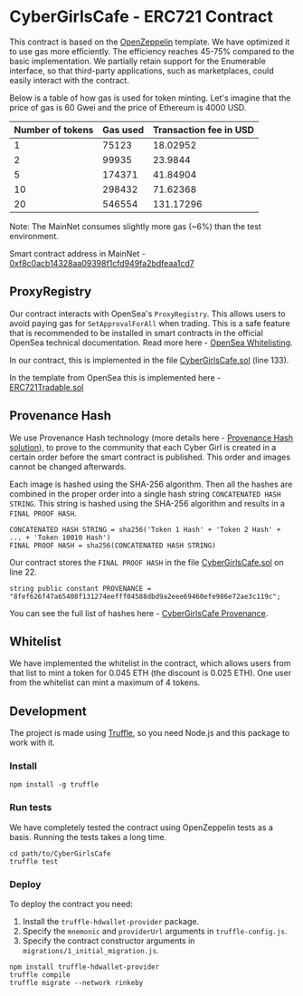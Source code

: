 # CyberGirlsCafe - ERC721 Contract

This contract is based on the [OpenZeppelin](https://github.com/OpenZeppelin/openzeppelin-contracts/tree/master/contracts/token/ERC721) template.
We have optimized it to use gas more efficiently.
The efficiency reaches 45-75% compared to the basic implementation.
We partially retain support for the Enumerable interface, so that third-party applications, such as marketplaces, could easily interact with the contract.

Below is a table of how gas is used for token minting. Let's imagine that the price of gas is 60 Gwei and the price of Ethereum is 4000 USD.

| Number of tokens | Gas used | Transaction fee in USD |
| ---------------- | -------- | ---------------------- |
| 1                | 75123    | 18.02952               |
| 2                | 99935    | 23.9844                |
| 5                | 174371   | 41.84904               |
| 10               | 298432   | 71.62368               |
| 20               | 546554   | 131.17296              |

Note: The MainNet consumes slightly more gas (~6%) than the test environment.

Smart contract address in MainNet - [0xf8c0acb14328aa09398f1cfd949fa2bdfeaa1cd7](https://etherscan.io/address/0xf8c0acb14328aa09398f1cfd949fa2bdfeaa1cd7)

## ProxyRegistry

Our contract interacts with OpenSea's `ProxyRegistry`.
This allows users to avoid paying gas for `SetApprovalForAll` when trading.
This is a safe feature that is recommended to be installed in smart contracts in the official OpenSea technical documentation.
Read more here - [OpenSea Whitelisting](https://docs.opensea.io/docs/1-structuring-your-smart-contract#opensea-whitelisting-optional).

In our contract, this is implemented in the file [CyberGirlsCafe.sol](https://github.com/jacobs100500/CyberGirlsCafe/blob/master/contracts/CyberGirlsCafe.sol#L133) (line 133).

In the template from OpenSea this is implemented here - [ERC721Tradable.sol](https://github.com/ProjectOpenSea/opensea-creatures/blob/master/contracts/ERC721Tradable.sol#L77)

## Provenance Hash

We use Provenance Hash technology (more details here - [Provenance Hash solution](https://medium.com/coinmonks/the-elegance-of-the-nft-provenance-hash-solution-823b39f99473)),
to prove to the community that each Cyber Girl is created in a certain order before the smart contract is published.
This order and images cannot be changed afterwards.

Each image is hashed using the SHA-256 algorithm.
Then all the hashes are combined in the proper order into a single hash string `CONCATENATED HASH STRING`.
This string is hashed using the SHA-256 algorithm and results in a `FINAL PROOF HASH`.

```
CONCATENATED HASH STRING = sha256('Token 1 Hash' + 'Token 2 Hash' + ... + 'Token 10010 Hash')
FINAL PROOF HASH = sha256(CONCATENATED HASH STRING)
```

Our contract stores the `FINAL PROOF HASH` in the file [CyberGirlsCafe.sol](https://github.com/jacobs100500/CyberGirlsCafe/blob/master/contracts/CyberGirlsCafe.sol#L22) on line 22.

```
string public constant PROVENANCE = "8fef626f47a65408f131274eefff04588dbd9a2eee69460efe986e72ae3c119c";
```

You can see the full list of hashes here - [CyberGirlsCafe Provenance](https://cybergirlscafe.io/provenance#provenance).

## Whitelist

We have implemented the whitelist in the contract, which allows users from that list to mint a token for 0.045 ETH (the discount is 0.025 ETH). One user from the whitelist can mint a maximum of 4 tokens.

## Development

The project is made using [Truffle](https://github.com/trufflesuite/truffle), so you need Node.js and this package to work with it.

### Install

```
npm install -g truffle
```

### Run tests

We have completely tested the contract using OpenZeppelin tests as a basis. Running the tests takes a long time.

```
cd path/to/CyberGirlsCafe
truffle test
```

### Deploy

To deploy the contract you need:
1. Install the `truffle-hdwallet-provider` package.
2. Specify the `mnemonic` and `providerUrl` arguments in `truffle-config.js`.
3. Specify the contract constructor arguments in `migrations/1_initial_migration.js`.

```
npm install truffle-hdwallet-provider
truffle compile
truffle migrate --network rinkeby
```